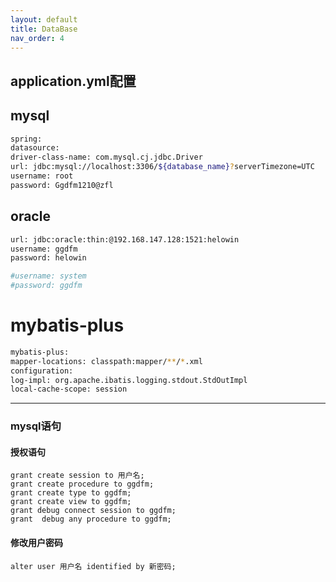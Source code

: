 ```yaml
---
layout: default
title: DataBase
nav_order: 4
---
```



## application.yml配置
## mysql
````bash
spring:
datasource:
driver-class-name: com.mysql.cj.jdbc.Driver
url: jdbc:mysql://localhost:3306/${database_name}?serverTimezone=UTC
username: root
password: Ggdfm1210@zfl
````

## oracle
````bash
url: jdbc:oracle:thin:@192.168.147.128:1521:helowin
username: ggdfm
password: helowin

#username: system
#password: ggdfm
````
# mybatis-plus
````bash
mybatis-plus:
mapper-locations: classpath:mapper/**/*.xml
configuration:
log-impl: org.apache.ibatis.logging.stdout.StdOutImpl
local-cache-scope: session
````

---

### mysql语句

#### 授权语句
````
grant create session to 用户名;
grant create procedure to ggdfm;
grant create type to ggdfm;
grant create view to ggdfm;
grant debug connect session to ggdfm;
grant  debug any procedure to ggdfm;
````

#### 修改用户密码
````
alter user 用户名 identified by 新密码;
````
#### 


